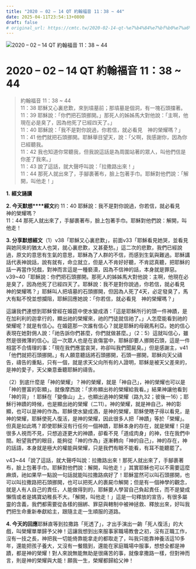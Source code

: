 ```yaml
---
title: "2020 – 02 – 14 QT 約翰福音 11：38 ~ 44"
date: 2025-04-11T23:54:13+0800
draft: false
# original_url: https://cmtc.tw/2020-02-14-qt-%e7%b4%84%e7%bf%b0%e7%a6%8f%e9%9f%b3-11%ef%bc%9a38-44
---
```


![2020 – 02 – 14 QT 約翰福音 11：38 ~ 44](/images/qt.jpg   "2020 – 02 – 14 QT 約翰福音 11：38 ~ 44")

# 2020 – 02 – 14 QT 約翰福音 11：38 ~ 44

> 約翰福音 11：38 ~ 44  
> 11：38 耶穌又心裏悲歎，來到墳墓前；那墳墓是個洞，有一塊石頭擋著。  
> 11：39 耶穌說：「你們把石頭挪開。」那死人的姊姊馬大對他說：「主啊，他現在必是臭了，因為他死了已經四天了。」  
> 11：40 耶穌說：「我不是對你說過，你若信，就必看見　神的榮耀嗎？」  
> 11：41 他們就把石頭挪開。耶穌舉目望天，說：「父啊，我感謝你，因為你已經聽我。  
> 11：42 我也知道你常聽我，但我說這話是為周圍站著的眾人，叫他們信是你差了我來。」  
> 11：43 說了這話，就大聲呼叫說：「拉撒路出來！」  
> 11：44 那死人就出來了，手腳裹著布，臉上包著手巾。耶穌對他們說：「解開，叫他走！」

**1.** **經文誦讀**

**2. 今天默想****經文**約 11：40 耶穌說：我不是對你說過，你若信，就必看見　神的榮耀嗎？  
11：44 那死人就出來了，手腳裹著布，臉上包著手巾。耶穌對他們說：解開，叫他走！

**3. 分享默想經文**（1）v38「耶穌又心裏悲歎」，前面v33「耶穌看見她哭，並看見與她同來的猶太人也哭，就心裏悲歎，又甚憂愁。」這二次的悲歎，我們已經說過，原文的意思有生氣的意思，耶穌為了人群的不信，而感到生氣與難過。耶穌講話代表神說話，說有就有，命立就立，但是人不肯好好聽，不肯認真聽，把耶穌的話一再當作兒戲，對神而言這是一種褻瀆，因為不信神的話，本身就是罪惡。v39~40「耶穌說：你們把石頭挪開。那死人的姊姊馬大對他說：主啊，他現在必是臭了，因為他死了已經四天了。耶穌說：我不是對你說過，你若信，就必看見　神的榮耀嗎？」耶穌叫人把墳墓的石頭挪開，但因為人死了4天，必定發臭了，馬大有點不悅並想攔阻，耶穌回應她說：「你若信，就必看見　神的榮耀嗎？」

這讓我們連想到耶穌曾經在婚筵中使水變成酒：「這是耶穌所行的頭一件神蹟，是在加利利的迦拿行的，顯出祂的榮耀來，祂的門徒就信祂了。」人怎麼能看到祂的榮耀呢？就是有信心。在婚筵那一次誰有信心？就是耶穌的母親馬利亞。她的信心表現在她對佣人說：「祂告訴你們甚麼，你們就做甚麼。」（2：5）這就叫信心，雖然是很微薄的信心。這一次眾人也是在哀傷當中，耶穌卻要人挪開石頭，這是一件相當不合情理的事：「現在我們應當哀哭，祢卻叫我們聞屍臭。」但是感謝主，v41「他們就把石頭挪開。」有人願意聽話將石頭挪開，石頭一挪開，耶穌向天父禱告，禱告的重點，只有一個，就是求天父向所有的人證明，耶穌是被天父差來的，是神的愛子，天父樂意垂聽耶穌的禱告。

（2）到底什麼是「神的榮耀」？神的榮耀，就是「神自己」，神的榮耀也可以是「神的豐富的彰顯」。就像摩西說：「求祢顯出祢的榮耀給我看。」結果神讓他看到「神的背」！耶穌在「變像山」上，也顯出過神的榮耀（路九32；彼後一16）；耶穌行神蹟的時候，也是顯出祂的榮耀（二11）。神的榮耀，就是神自己，神的彰顯，也可以是神的作為。耶穌使水變成酒，是神的榮耀，耶穌使瞎子得以看見，是神的榮耀，耶穌使死人復活，是神的榮耀，因此很多人把「神蹟」等於「榮耀」。但真是如此嗎？即使耶穌沒有行任何一個神蹟，耶穌本身的存在，就是榮耀！只是很多人視而不見，只想追逐更大的神蹟，卻看不見「道成肉身」的神，住在我們中間。盼望我們的眼目，能夠從「神的作為」逐漸轉向「神的自己」，神的存在，神的話語，本身就是極大的權能與榮耀，只是我們有眼不能看，有耳不能聽罷了。

v43~44「說了這話，就大聲呼叫說：拉撒路出來！那死人就出來了，手腳裹著布，臉上包著手巾。耶穌對他們說：解開，叫他走！」其實耶穌也可以不需要這麼麻煩，祂如果早一點說一句話就能叫拉撒路病好了！耶穌當然可以叫石頭挪開，也可以叫拉撒路把石頭挪開，也可以把死人的裹屍巾解開；但是有一個神學的觀念，就是人有人自己的責任，人能做得到的，耶穌要人學習自己負起責任，而不是變成懶惰或者是媽寶幼稚長不大。「解開，叫他走！」這是一句釋放的宣告，有很多屬靈的含義，我們都需要從各樣的捆綁、罪惡與轄制中被神拯救、釋放出來，好叫我們把生命重新奉獻給主，跟隨主走一生順服的道路。

**4. 今天的回應**耶穌直等到拉撒路「死透了」，才出手演出一齣「死人復活」的大戲，叫榮耀單單歸予父神！這讓我想到出來服事家職場教會之初，沒有正職工作，沒有一技之長，神把我一切能倚靠能拿走的都取走了，叫我只能靠神養活這10多年，還能把孩子養大，又沒有一餐餓到，還能在家庭職場中服事，想想全都是神蹟，都是神的榮耀！對人來說無能無助是很痛苦的事，就像拿撒路一樣，但對神而言，則是神的榮耀與大能！願我一生，榮耀都歸給父神！